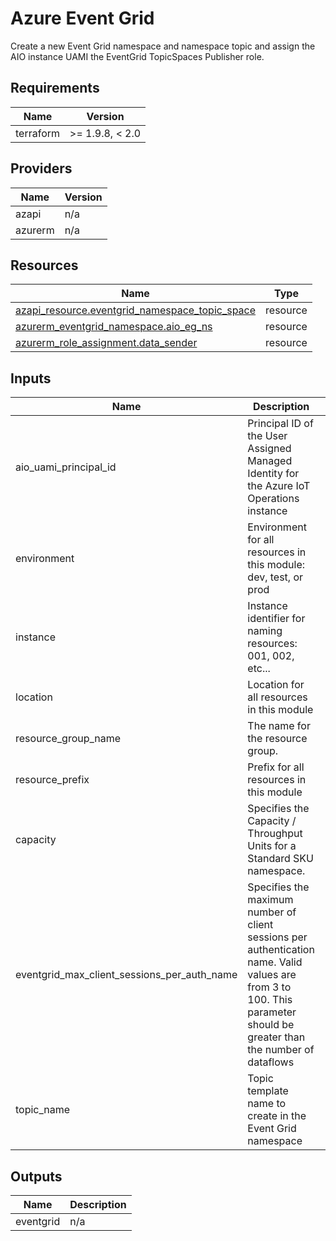 <!-- BEGIN_TF_DOCS -->
<!-- markdown-table-prettify-ignore-start -->
# Azure Event Grid

Create a new Event Grid namespace and namespace topic and assign the AIO instance UAMI the EventGrid TopicSpaces Publisher role.

## Requirements

| Name | Version |
|------|---------|
| terraform | >= 1.9.8, < 2.0 |

## Providers

| Name | Version |
|------|---------|
| azapi | n/a |
| azurerm | n/a |

## Resources

| Name | Type |
|------|------|
| [azapi_resource.eventgrid_namespace_topic_space](https://registry.terraform.io/providers/Azure/azapi/latest/docs/resources/resource) | resource |
| [azurerm_eventgrid_namespace.aio_eg_ns](https://registry.terraform.io/providers/hashicorp/azurerm/latest/docs/resources/eventgrid_namespace) | resource |
| [azurerm_role_assignment.data_sender](https://registry.terraform.io/providers/hashicorp/azurerm/latest/docs/resources/role_assignment) | resource |

## Inputs

| Name | Description | Type | Default | Required |
|------|-------------|------|---------|:--------:|
| aio\_uami\_principal\_id | Principal ID of the User Assigned Managed Identity for the Azure IoT Operations instance | `string` | n/a | yes |
| environment | Environment for all resources in this module: dev, test, or prod | `string` | n/a | yes |
| instance | Instance identifier for naming resources: 001, 002, etc... | `string` | n/a | yes |
| location | Location for all resources in this module | `string` | n/a | yes |
| resource\_group\_name | The name for the resource group. | `string` | n/a | yes |
| resource\_prefix | Prefix for all resources in this module | `string` | n/a | yes |
| capacity | Specifies the Capacity / Throughput Units for a Standard SKU namespace. | `number` | `1` | no |
| eventgrid\_max\_client\_sessions\_per\_auth\_name | Specifies the maximum number of client sessions per authentication name. Valid values are from 3 to 100. This parameter should be greater than the number of dataflows | `number` | `8` | no |
| topic\_name | Topic template name to create in the Event Grid namespace | `string` | `"default"` | no |

## Outputs

| Name | Description |
|------|-------------|
| eventgrid | n/a |
<!-- markdown-table-prettify-ignore-end -->
<!-- END_TF_DOCS -->
